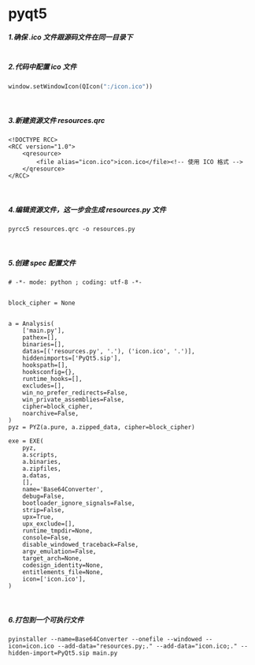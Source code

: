 # pyqt5

##### 1.确保 .ico 文件跟源码文件在同一目录下<br><br>

##### 2.代码中配置 ico 文件
```python
window.setWindowIcon(QIcon(":/icon.ico"))
```
<br>

##### 3.新建资源文件 resources.qrc
```
<!DOCTYPE RCC>
<RCC version="1.0">
    <qresource>
        <file alias="icon.ico">icon.ico</file><!-- 使用 ICO 格式 -->
    </qresource>
</RCC>
```
<br>

##### 4.编辑资源文件，这一步会生成 resources.py 文件
```
pyrcc5 resources.qrc -o resources.py
```
<br>

##### 5.创建 spec 配置文件
```
# -*- mode: python ; coding: utf-8 -*-


block_cipher = None


a = Analysis(
    ['main.py'],
    pathex=[],
    binaries=[],
    datas=[('resources.py', '.'), ('icon.ico', '.')],
    hiddenimports=['PyQt5.sip'],
    hookspath=[],
    hooksconfig={},
    runtime_hooks=[],
    excludes=[],
    win_no_prefer_redirects=False,
    win_private_assemblies=False,
    cipher=block_cipher,
    noarchive=False,
)
pyz = PYZ(a.pure, a.zipped_data, cipher=block_cipher)

exe = EXE(
    pyz,
    a.scripts,
    a.binaries,
    a.zipfiles,
    a.datas,
    [],
    name='Base64Converter',
    debug=False,
    bootloader_ignore_signals=False,
    strip=False,
    upx=True,
    upx_exclude=[],
    runtime_tmpdir=None,
    console=False,
    disable_windowed_traceback=False,
    argv_emulation=False,
    target_arch=None,
    codesign_identity=None,
    entitlements_file=None,
    icon=['icon.ico'],
)
```
<br>

##### 6.打包到一个可执行文件
```
pyinstaller --name=Base64Converter --onefile --windowed --icon=icon.ico --add-data="resources.py;." --add-data="icon.ico;." --hidden-import=PyQt5.sip main.py
```